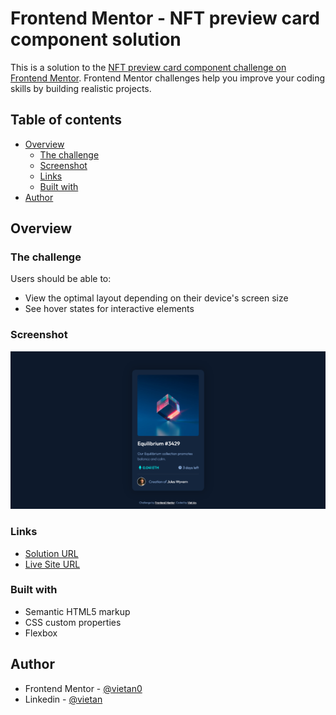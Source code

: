 # Frontend Mentor - NFT preview card component solution

This is a solution to the [NFT preview card component challenge on Frontend Mentor](https://www.frontendmentor.io/challenges/nft-preview-card-component-SbdUL_w0U). Frontend Mentor challenges help you improve your coding skills by building realistic projects. 

## Table of contents

- [Overview](#overview)
  - [The challenge](#the-challenge)
  - [Screenshot](#screenshot)
  - [Links](#links)
  - [Built with](#built-with)
- [Author](#author)

## Overview

### The challenge

Users should be able to:

- View the optimal layout depending on their device's screen size
- See hover states for interactive elements

### Screenshot

![](./screenshot.jpg)

### Links

- [Solution URL](https://www.frontendmentor.io/solutions/nft-preview-card-component-using-plain-css-JlGqvCsc8)
- [Live Site URL](https://vietan0.github.io/-FM-nft-preview-card-component-main/)

### Built with

- Semantic HTML5 markup
- CSS custom properties
- Flexbox

## Author

- Frontend Mentor - [@vietan0](https://www.frontendmentor.io/profile/vietan0)
- Linkedin - [@vietan](https://www.linkedin.com/in/vietan/)